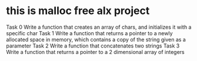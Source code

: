 # this is malloc free alx project
Task 0 Write a function that creates an array of chars, and initializes it with a specific char
Task 1 Write a function that returns a pointer to a newly allocated space in memory, which contains a copy of the string given as a parameter
Task 2 Write a function that concatenates two strings
Task 3 Write a function that returns a pointer to a 2 dimensional array of integers
